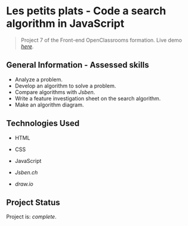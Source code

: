 # Les petits plats - Code a search algorithm in JavaScript

> Project 7 of the Front-end OpenClassrooms formation.
> Live demo [_here_](https://thecatisonthemoon.github.io/GilletGarasSamantha_7_04102021/).

## General Information - Assessed skills
- Analyze a problem.
- Develop an algorithm to solve a problem.
- Compare algorithms with _Jsben_.
- Write a feature investigation sheet on the search algorithm.
- Make an algorithm diagram.

## Technologies Used
- HTML
- CSS
- JavaScript

- _Jsben.ch_
- _draw.io_

## Project Status
Project is: _complete_.